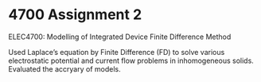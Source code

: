 # 4700 Assignment 2

ELEC4700: Modelling of Integrated Device
Finite Difference Method

Used Laplace’s equation by Finite Difference (FD) to solve various  electrostatic potential and current flow problems in inhomogeneous solids. Evaluated the accryary of models. 
 
 
